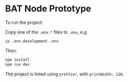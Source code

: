 # BAT Node Prototype

To run the project:

Copy one of the `.env.*` files to `.env`, e.g

```bash
cp .env.development .env
```

Then:

```bash
npm install
npm run dev
```

The project is linted using `prettier`, with `printWidth: 120`.
